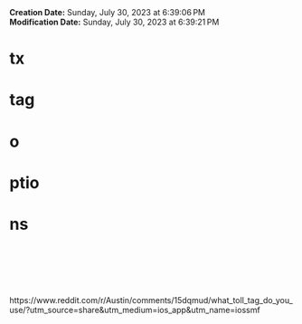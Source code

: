 <div><b>Creation Date:</b> Sunday, July 30, 2023 at 6:39:06 PM<br></div>
<div><b>Modification Date:</b> Sunday, July 30, 2023 at 6:39:21 PM<br></div>
<div><h1>tx</h1><h1>tag </h1><h1>o</h1><h1>ptio</h1><h1>ns</h1><h1><br></h1></div>
<div><br></div>
<div>https://www.reddit.com/r/Austin/comments/15dqmud/what_toll_tag_do_you_use/?utm_source=share&amputm_medium=ios_app&amputm_name=iossmf</div>


